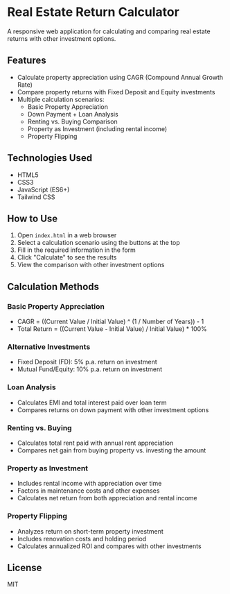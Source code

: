 # Real Estate Return Calculator

A responsive web application for calculating and comparing real estate returns with other investment options.

## Features

- Calculate property appreciation using CAGR (Compound Annual Growth Rate)
- Compare property returns with Fixed Deposit and Equity investments
- Multiple calculation scenarios:
  - Basic Property Appreciation
  - Down Payment + Loan Analysis
  - Renting vs. Buying Comparison
  - Property as Investment (including rental income)
  - Property Flipping

## Technologies Used

- HTML5
- CSS3
- JavaScript (ES6+)
- Tailwind CSS

## How to Use

1. Open `index.html` in a web browser
2. Select a calculation scenario using the buttons at the top
3. Fill in the required information in the form
4. Click "Calculate" to see the results
5. View the comparison with other investment options

## Calculation Methods

### Basic Property Appreciation
- CAGR = ((Current Value / Initial Value) ^ (1 / Number of Years)) - 1
- Total Return = ((Current Value - Initial Value) / Initial Value) * 100%

### Alternative Investments
- Fixed Deposit (FD): 5% p.a. return on investment
- Mutual Fund/Equity: 10% p.a. return on investment

### Loan Analysis
- Calculates EMI and total interest paid over loan term
- Compares returns on down payment with other investment options

### Renting vs. Buying
- Calculates total rent paid with annual rent appreciation
- Compares net gain from buying property vs. investing the amount

### Property as Investment
- Includes rental income with appreciation over time
- Factors in maintenance costs and other expenses
- Calculates net return from both appreciation and rental income

### Property Flipping
- Analyzes return on short-term property investment
- Includes renovation costs and holding period
- Calculates annualized ROI and compares with other investments

## License

MIT 